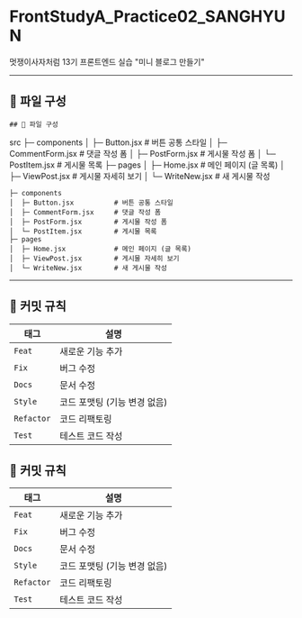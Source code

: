 # FrontStudyA_Practice02_SANGHYUN

멋쟁이사자처럼 13기 프론트엔드 실습 "미니 블로그 만들기"

---

## 📁 파일 구성

```
## 📁 파일 구성

```

src
├─ components
│ ├─ Button.jsx # 버튼 공통 스타일
│ ├─ CommentForm.jsx # 댓글 작성 폼
│ ├─ PostForm.jsx # 게시물 작성 폼
│ └─ PostItem.jsx # 게시물 목록
├─ pages
│ ├─ Home.jsx # 메인 페이지 (글 목록)
│ ├─ ViewPost.jsx # 게시물 자세히 보기
│ └─ WriteNew.jsx # 새 게시물 작성

```
├─ components
│  ├─ Button.jsx          # 버튼 공통 스타일
│  ├─ CommentForm.jsx     # 댓글 작성 폼
│  ├─ PostForm.jsx        # 게시물 작성 폼
│  └─ PostItem.jsx        # 게시물 목록
├─ pages
│  ├─ Home.jsx            # 메인 페이지 (글 목록)
│  ├─ ViewPost.jsx        # 게시물 자세히 보기
│  └─ WriteNew.jsx        # 새 게시물 작성
```

---

## 📝 커밋 규칙

| 태그       | 설명                         |
| ---------- | ---------------------------- |
| `Feat`     | 새로운 기능 추가             |
| `Fix`      | 버그 수정                    |
| `Docs`     | 문서 수정                    |
| `Style`    | 코드 포맷팅 (기능 변경 없음) |
| `Refactor` | 코드 리팩토링                |
| `Test`     | 테스트 코드 작성             |

## 📝 커밋 규칙

| 태그       | 설명                         |
| ---------- | ---------------------------- |
| `Feat`     | 새로운 기능 추가             |
| `Fix`      | 버그 수정                    |
| `Docs`     | 문서 수정                    |
| `Style`    | 코드 포맷팅 (기능 변경 없음) |
| `Refactor` | 코드 리팩토링                |
| `Test`     | 테스트 코드 작성             |
